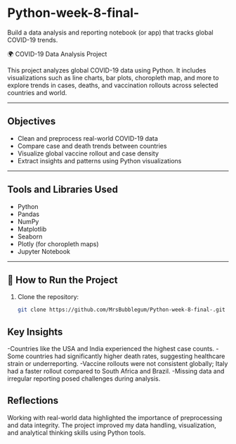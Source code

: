 # Python-week-8-final-
Build a data analysis and reporting notebook (or app) that tracks global COVID-19 trends.

🌍 COVID-19 Data Analysis Project

This project analyzes global COVID-19 data using Python. It includes visualizations such as line charts, bar plots, choropleth map, and more to explore trends in cases, deaths, and vaccination rollouts across selected countries and world.

---

## Objectives

- Clean and preprocess real-world COVID-19 data
- Compare case and death trends between countries
- Visualize global vaccine rollout and case density
- Extract insights and patterns using Python visualizations

---

## Tools and Libraries Used

- Python
- Pandas
- NumPy
- Matplotlib
- Seaborn
- Plotly (for choropleth maps)
- Jupyter Notebook

---

## 🚀 How to Run the Project

1. Clone the repository:
   ```bash
   git clone https://github.com/MrsBubblegum/Python-week-8-final-.git

## Key Insights
-Countries like the USA and India experienced the highest case counts.
-Some countries had significantly higher death rates, suggesting healthcare strain or underreporting.
-Vaccine rollouts were not consistent globally; Italy had a faster rollout compared to South Africa and Brazil.
-Missing data and irregular reporting posed challenges during analysis.

## Reflections
Working with real-world data highlighted the importance of preprocessing and data integrity. The project improved my data handling, visualization, and analytical thinking skills using Python tools.
